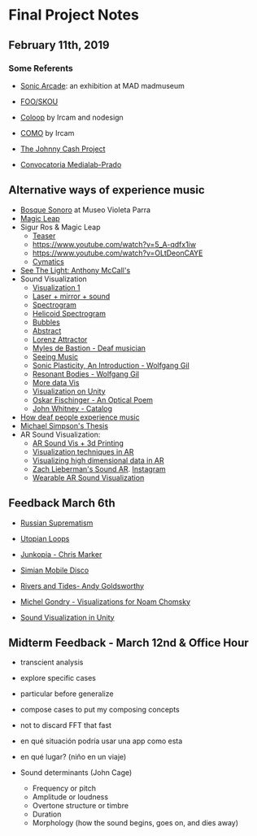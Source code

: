 # Final Project Notes

## February 11th, 2019
### Some Referents
* [Sonic Arcade](https://madmuseum.org/sonic-arcade-shaping-space-with-sound): an exhibition at MAD madmuseum
* [FOO/SKOU](http://fooskou.tumblr.com/)
* [Coloop](https://www.nodesign.net/portfolio/coloop/) by Ircam and nodesign
* [COMO](https://como.ircam.fr/about) by Ircam
* [The Johnny Cash Project](https://vimeo.com/15416762)

* [Convocatoria Medialab-Prado](https://www.medialab-prado.es/convocatorias/residencia-sonora-11)

## Alternative ways of experience music
* [Bosque Sonoro](https://es.wikipedia.org/wiki/Archivo:Museo_Violeta_Parra_-bosque_sonoro_-arboles_musicales.jpg) at Museo Violeta Parra
* [Magic Leap](https://duckduckgo.com/?q=maic+leap&atb=v156-1b_&ia=news)
* Sigur Ros & Magic Leap
  * [Teaser](https://www.youtube.com/watch?v=LLmT0tH3LKM)
  * https://www.youtube.com/watch?v=5_A-qdfx1iw
  * https://www.youtube.com/watch?v=OLtDeonCAYE
  * [Cymatics](https://www.youtube.com/watch?v=Q3oItpVa9fs)
* [See The Light: Anthony McCall's](https://pioneerworks.org/exhibitions/anthony-mccall-solid-light-works/)
* Sound Visualization
  * [Visualization 1](https://www.youtube.com/watch?v=dqnMoWHon40)
  * [Laser + mirror + sound](https://www.youtube.com/watch?v=C-V1uXeyGmg)
  * [Spectrogram](https://www.youtube.com/watch?v=2MUZWFEEzSg)
  * [Helicoid Spectrogram](https://www.youtube.com/watch?v=rqSEaF0rC60)
  * [Bubbles](https://www.youtube.com/watch?v=mEp_CtJHF0c)
  * [Abstract](https://www.youtube.com/watch?v=sMHtMaym-2k)
  * [Lorenz Attractor](https://www.youtube.com/watch?v=5VDiTliLqLw)
  * [Myles de Bastion - Deaf musician](https://myles.debastion.com/deafness-music)
  * [Seeing Music](https://experiments.withgoogle.com/seeing-music)
  * [Sonic Plasticity, An Introduction - Wolfgang Gil](https://medium.com/@wolfganggil_35573/sonic-plasticity-an-introduction-343ae7e22de5)
  * [Resonant Bodies - Wolfgang Gil](https://wolfganggil.com/#/resonant-bodies-i/)
  * [More data Vis](https://99designs.com/blog/design-other/sound-visualization-design-inspiration/)
  * [Visualization on Unity](https://www.youtube.com/watch?v=4Av788P9stk)
  * [Oskar Fischinger - An Optical Poem](https://www.youtube.com/watch?v=6Xc4g00FFLk)
  * [John Whitney - Catalog](https://www.youtube.com/watch?v=TbV7loKp69s&t=2s)
* [How deaf people experience music](https://medium.com/@rachelelainemonica/how-deaf-people-experience-music-a313c3fa4bfd)
* [Michael Simpson's Thesis](https://itp.nyu.edu/thesis2018/#/student/michael-simpson)
* AR Sound Visualization:
  * [AR Sound Vis + 3d Printing](https://www.3ders.org/articles/20131230-visualizing-active-sound-waves-with-3d-printing-augmented-reality.html)
  * [Visualization techniques in AR](https://data.icg.tugraz.at/~dieter/publications/Schmalstieg_217.pdf)
  * [Visualizing high dimensional data in AR](https://medium.com/inside-machine-learning/visualizing-high-dimensional-data-in-augmented-reality-2150a7e62d5b)
  * [Zach Lieberman's Sound AR](https://www.wired.com/story/an-artist-uses-an-iphone-to-visualize-sounds-in-ar/?mbid=social_fb). [Instagram](https://www.instagram.com/p/Bdh_ljNAerB/)
  * [Wearable AR Sound Visualization](https://www.youtube.com/watch?v=sWoE7uVImD4)

## Feedback March 6th
* [Russian Suprematism](https://duckduckgo.com/?q=russian+suprematism&atb=v156-1b_&iax=images&ia=images)
* [Utopian Loops](https://danaelkis.com/Utopian-Loops)
* [Junkopia - Chris Marker](https://www.youtube.com/watch?v=9ymKAhoXyPA)
* [Simian Mobile Disco](https://www.youtube.com/watch?v=MOEGf7WGwIc)
* [Rivers and Tides- Andy Goldsworthy](https://www.youtube.com/watch?v=f7sZv4_0Fxg)
* [Michel Gondry - Visualizations for Noam Chomsky](https://www.youtube.com/watch?v=zex7yxN4GW0)

* [Sound Visualization in Unity](https://forum.unity.com/threads/audio-visualization-tutorial-unity-c-q-a.432461/)

## Midterm Feedback - March 12nd & Office Hour
* transcient analysis
* explore specific cases
* particular before generalize
* compose cases to put my composing concepts
* not to discard FFT that fast
* en qué situación podría usar una app como esta
* en qué lugar? (niño en un viaje)

* Sound determinants (John Cage)
  * Frequency or pitch
  * Amplitude or loudness
  * Overtone structure or timbre
  * Duration
  * Morphology (how the sound begins, goes on, and dies away)

